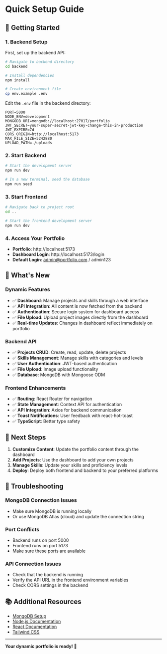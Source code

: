 # Quick Setup Guide

## 🚀 Getting Started

### 1. Backend Setup

First, set up the backend API:

```bash
# Navigate to backend directory
cd backend

# Install dependencies
npm install

# Create environment file
cp env.example .env
```

Edit the `.env` file in the backend directory:
```env
PORT=5000
NODE_ENV=development
MONGODB_URI=mongodb://localhost:27017/portfolio
JWT_SECRET=your-super-secret-jwt-key-change-this-in-production
JWT_EXPIRE=7d
CORS_ORIGIN=http://localhost:5173
MAX_FILE_SIZE=5242880
UPLOAD_PATH=./uploads
```

### 2. Start Backend

```bash
# Start the development server
npm run dev

# In a new terminal, seed the database
npm run seed
```

### 3. Start Frontend

```bash
# Navigate back to project root
cd ..

# Start the frontend development server
npm run dev
```

### 4. Access Your Portfolio

- **Portfolio**: http://localhost:5173
- **Dashboard Login**: http://localhost:5173/login
- **Default Login**: admin@portfolio.com / admin123

## 📝 What's New

### Dynamic Features
- ✅ **Dashboard**: Manage projects and skills through a web interface
- ✅ **API Integration**: All content is now fetched from the backend
- ✅ **Authentication**: Secure login system for dashboard access
- ✅ **File Upload**: Upload project images directly from the dashboard
- ✅ **Real-time Updates**: Changes in dashboard reflect immediately on portfolio

### Backend API
- ✅ **Projects CRUD**: Create, read, update, delete projects
- ✅ **Skills Management**: Manage skills with categories and levels
- ✅ **User Authentication**: JWT-based authentication
- ✅ **File Upload**: Image upload functionality
- ✅ **Database**: MongoDB with Mongoose ODM

### Frontend Enhancements
- ✅ **Routing**: React Router for navigation
- ✅ **State Management**: Context API for authentication
- ✅ **API Integration**: Axios for backend communication
- ✅ **Toast Notifications**: User feedback with react-hot-toast
- ✅ **TypeScript**: Better type safety

## 🎯 Next Steps

1. **Customize Content**: Update the portfolio content through the dashboard
2. **Add Projects**: Use the dashboard to add your own projects
3. **Manage Skills**: Update your skills and proficiency levels
4. **Deploy**: Deploy both frontend and backend to your preferred platforms

## 🔧 Troubleshooting

### MongoDB Connection Issues
- Make sure MongoDB is running locally
- Or use MongoDB Atlas (cloud) and update the connection string

### Port Conflicts
- Backend runs on port 5000
- Frontend runs on port 5173
- Make sure these ports are available

### API Connection Issues
- Check that the backend is running
- Verify the API URL in the frontend environment variables
- Check CORS settings in the backend

## 📚 Additional Resources

- [MongoDB Setup](https://docs.mongodb.com/manual/installation/)
- [Node.js Documentation](https://nodejs.org/docs/)
- [React Documentation](https://react.dev/)
- [Tailwind CSS](https://tailwindcss.com/docs)

---

**Your dynamic portfolio is ready! 🎉**

